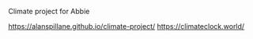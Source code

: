 Climate project for Abbie

https://alanspillane.github.io/climate-project/
https://climateclock.world/
